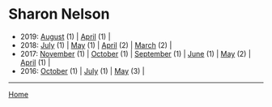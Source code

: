 # Sharon Nelson

  * 2019: 
      [August](./sharon-nelson-2019-08.md) (1) | 
      [April](./sharon-nelson-2019-04.md) (1) | 
  * 2018: 
      [July](./sharon-nelson-2018-07.md) (1) | 
      [May](./sharon-nelson-2018-05.md) (1) | 
      [April](./sharon-nelson-2018-04.md) (2) | 
      [March](./sharon-nelson-2018-03.md) (2) | 
  * 2017: 
      [November](./sharon-nelson-2017-11.md) (1) | 
      [October](./sharon-nelson-2017-10.md) (1) | 
      [September](./sharon-nelson-2017-09.md) (1) | 
      [June](./sharon-nelson-2017-06.md) (1) | 
      [May](./sharon-nelson-2017-05.md) (2) | 
      [April](./sharon-nelson-2017-04.md) (1) | 
  * 2016: 
      [October](./sharon-nelson-2016-10.md) (1) | 
      [July](./sharon-nelson-2016-07.md) (1) | 
      [May](./sharon-nelson-2016-05.md) (3) | 

----

[Home](../)
